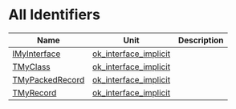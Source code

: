 # All Identifiers


| Name | Unit | Description |
|---|---|---|
| [IMyInterface](ok_interface_implicit.IMyInterface.md) | [ok_interface_implicit](ok_interface_implicit.md) |   |
| [TMyClass](ok_interface_implicit.TMyClass.md) | [ok_interface_implicit](ok_interface_implicit.md) |   |
| [TMyPackedRecord](ok_interface_implicit.TMyPackedRecord.md) | [ok_interface_implicit](ok_interface_implicit.md) |   |
| [TMyRecord](ok_interface_implicit.TMyRecord.md) | [ok_interface_implicit](ok_interface_implicit.md) |   |
